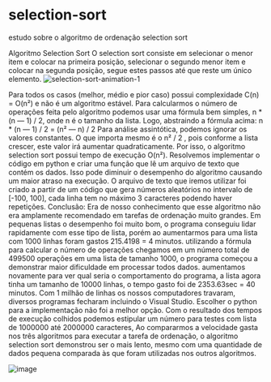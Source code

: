# selection-sort
estudo sobre o algoritmo de ordenação selection sort 

Algoritmo Selection Sort
O selection sort consiste em selecionar o menor item e colocar na primeira posição,
selecionar o segundo menor item e colocar na segunda posição, segue estes
passos até que reste um único elemento.
![selection-sort-animation-1](https://github.com/vinicius171/selection-sort/assets/80222322/dbc1a549-0468-4f16-8944-adfbb4d8cb5f)



Para todos os casos (melhor, médio e pior caso) possui complexidade C(n) = O(n²) e não é um algoritmo estável.
Para calcularmos o número de operações feita pelo algoritmo podemos usar uma
fórmula bem simples, n * (n — 1) / 2, onde n é o tamanho da lista.
Logo, abstraindo a fórmula acima:
n * (n — 1) / 2 = (n² — n) / 2
Para análise assintótica, podemos ignorar os valores constantes. O que importa
mesmo é o n² / 2 , pois conforme a lista crescer, este valor irá aumentar
quadraticamente. Por isso, o algoritmo selection sort possui tempo de execução
O(n²).
Resolvemos implementar o código em python e criar uma função que lê um arquivo
de texto que contém os dados. Isso pode diminuir o desempenho do algoritmo
causando um maior atraso na execução.
O arquivo de texto que iremos utilizar foi criado a partir de um código que gera
números aleatórios no intervalo de [-100, 100], cada linha tem no máximo 3
caracteres podendo haver repetições.
Conclusão:
Era de nosso conhecimento que esse algoritmo não era amplamente recomendado
em tarefas de ordenação muito grandes. Em pequenas listas o desempenho foi
muito bom, o programa conseguiu lidar rapidamente com esse tipo de lista, porém
ao aumentarmos para uma lista com 1000 linhas foram gastos 215.4198 = 4
minutos.
utilizando a fórmula para calcular o número de operações chegamos em um número
total de 499500 operações em uma lista de tamanho 1000, o programa começou a
demonstrar maior dificuldade em processar todos dados. aumentamos novamente para ver qual seria o comportamento do programa, a lista
agora tinha um tamanho de 10000 linhas, o tempo gasto foi de 2353.63sec = 40
minutos.
Com 1 milhão de linhas os nossos computadores travaram, diversos programas
fecharam incluindo o Visual Studio. Escolher o python para a implementação não foi
a melhor opção.
Com o resultado dos tempos de execução colhidos podemos estipular um número
para testes com lista de 1000000 até 2000000 caracteres,
Ao compararmos a velocidade gasta nos três algoritmos para executar a tarefa de
ordenação, o algoritmo selection sort demonstrou ser o mais lento, mesmo com uma
quantidade de dados pequena comparada às que foram utilizadas nos outros
algoritmos.

![image](https://github.com/vinicius171/selection-sort/assets/80222322/e06b6d16-b4a9-47aa-aeef-6bad35f211b3)
